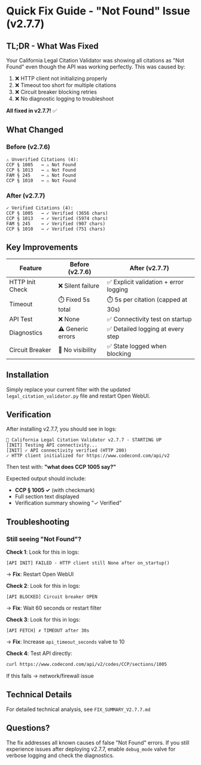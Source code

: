 # Quick Fix Guide - "Not Found" Issue (v2.7.7)

## TL;DR - What Was Fixed

Your California Legal Citation Validator was showing all citations as "Not Found" even though the API was working perfectly. This was caused by:

1. ❌ HTTP client not initializing properly  
2. ❌ Timeout too short for multiple citations
3. ❌ Circuit breaker blocking retries
4. ❌ No diagnostic logging to troubleshoot

**All fixed in v2.7.7!** ✅

## What Changed

### Before (v2.7.6)
```
⚠️ Unverified Citations (4):
CCP § 1005   → ⚠️ Not Found
CCP § 1013   → ⚠️ Not Found
FAM § 245    → ⚠️ Not Found
CCP § 1010   → ⚠️ Not Found
```

### After (v2.7.7)
```
✓ Verified Citations (4):
CCP § 1005   → ✓ Verified (3656 chars)
CCP § 1013   → ✓ Verified (5974 chars)
FAM § 245    → ✓ Verified (907 chars)
CCP § 1010   → ✓ Verified (751 chars)
```

## Key Improvements

| Feature | Before (v2.7.6) | After (v2.7.7) |
|---------|-----------------|----------------|
| HTTP Init Check | ❌ Silent failure | ✅ Explicit validation + error logging |
| Timeout | ⏱️ Fixed 5s total | ⏱️ 5s per citation (capped at 30s) |
| API Test | ❌ None | ✅ Connectivity test on startup |
| Diagnostics | ⚠️ Generic errors | ✅ Detailed logging at every step |
| Circuit Breaker | 🔴 No visibility | ✅ State logged when blocking |

## Installation

Simply replace your current filter with the updated `legal_citation_validator.py` file and restart Open WebUI.

## Verification

After installing v2.7.7, you should see in logs:

```
🔧 California Legal Citation Validator v2.7.7 - STARTING UP
[INIT] Testing API connectivity...
[INIT] ✓ API connectivity verified (HTTP 200)
✓ HTTP client initialized for https://www.codecond.com/api/v2
```

Then test with: **"what does CCP 1005 say?"**

Expected output should include:
- **CCP § 1005 ✓** (with checkmark)
- Full section text displayed
- Verification summary showing "✓ Verified"

## Troubleshooting

### Still seeing "Not Found"?

**Check 1**: Look for this in logs:
```
[API INIT] FAILED - HTTP client still None after on_startup()
```
→ **Fix**: Restart Open WebUI

**Check 2**: Look for this in logs:
```
[API BLOCKED] Circuit breaker OPEN
```
→ **Fix**: Wait 60 seconds or restart filter

**Check 3**: Look for this in logs:
```
[API FETCH] ✗ TIMEOUT after 30s
```
→ **Fix**: Increase `api_timeout_seconds` valve to 10

**Check 4**: Test API directly:
```bash
curl https://www.codecond.com/api/v2/codes/CCP/sections/1005
```
If this fails → network/firewall issue

## Technical Details

For detailed technical analysis, see `FIX_SUMMARY_V2.7.7.md`

## Questions?

The fix addresses all known causes of false "Not Found" errors. If you still experience issues after deploying v2.7.7, enable `debug_mode` valve for verbose logging and check the diagnostics.

